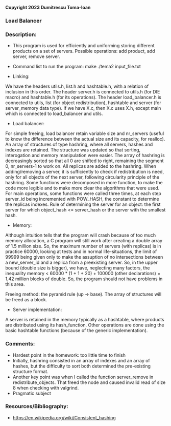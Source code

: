 **Copyright 2023 Dumitrescu Toma-Ioan**


### Load Balancer

### Description:

* This program is used for efficiently and uniforming storing different
products on a set of servers. Possible operations: add product, add server,
remove server.

* Command list to run the program:
make
./tema2 input_file.txt

* Linking:

We have the headers utils.h, list.h and hashtable.h, with a relation of
inclusion in this order. The header server.h is connected to utils.h (for
DIE macro) and hashtable.h (for its operations). The header load_balancer.h
is connected to utils, list (for object redistribution), hashtable and
server (for server_memory data type). If we have X.c, then X.c uses X.h,
except main which is connected to load_balancer and utils.

* Load balancer:

For simple freeing, load balancer retain variable size and nr_servers (useful
to know the difference between the actual size and its capacity, for realloc).
An array of structures of type hashring, where all servers, hashes and indexes
are retained. The structure was updated so that sorting, interogation and
memory manipulation were easier. The array of hashring is decreasingly sorted
so that all 0 are shifted to right, remaining the segment 0, nr_servers-1 to
work on. All replicas are added to the hashring. When adding/removing a server,
it is sufficiently to check if redistribution is need, only for all objects of the
next server, following circularity principle of the hashring. Some functions were
decomposed in more function, to make the code more legible and to make more clear
the algorithms that were used. For main operations, some functions were called
three times, at each step server_id being incremented with POW_HASH, the constant
to determine the replicas indexes. Rule of determining the server for an object:
the first server for which object_hash <= server_hash or the server with the smallest
hash.

* Memory:

Although intuition tells that the program will crash because of too much memory
allocation, a C program will still work after creating a double array of 1.5 million
size. So, the maximum number of servers (with replicas) is in practice 60000, looking
at tests and in normal life-situations, the limit of 99999 being given only to
make the assuption of no intersections between a new_server_id and a replica from
a preexisting server. So, in the upper bound (double size is bigger), we have, neglecting
many factors, the inequality memory < 60000 * (1 + 1 + 20) + 100000 (other declarations)
= 1,42 million blocks of double. So, the program should not have problems in this area.

Freeing method: the pyramid rule (up -> base). The array of structures will be freed
as a block.

* Server implementation:

A server is retained in the memory typically as a hashtable, where products
are distributed using its hash_function. Other operations are done using the
basic hashtable functions (because of the generic implementation).

### Comments:

* Hardest point in the homework: too little time to finish
* Initially, hashring consisted in an array of indexes and an array of
hashes, but the difficulty to sort both determined the pre-existing
structure format.
* Another key point was when I called the function server_remove in
redistribute_objects. That freed the node and caused invalid read of size 8
when checking with valgrind.
* Pragmatic subject

### Resources/Bibliography:

* https://en.wikipedia.org/wiki/Consistent_hashing
